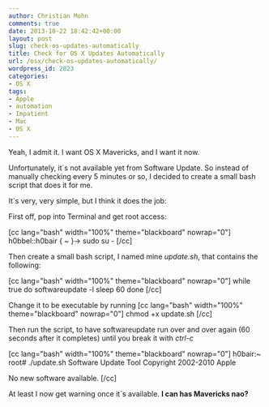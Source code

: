 ```yaml
---
author: Christian Mohn
comments: true
date: 2013-10-22 18:42:42+00:00
layout: post
slug: check-os-updates-automatically
title: Check for OS X Updates Automatically
url: /osx/check-os-updates-automatically/
wordpress_id: 2823
categories:
- OS X
tags:
- Apple
- automation
- Impatient
- Mac
- OS X
---
```


Yeah, I admit it. I want OS X Mavericks, and I want it now.

Unfortunately, it´s not available yet from Software Update. So instead of manually checking every 5 minutes or so, I decided to create a small bash script that does it for me.

It´s very, very simple, but I think it does the job:

First off, pop into Terminal and get root access:

[cc lang="bash" width="100%" theme="blackboard" nowrap="0"]
h0bbel::h0bair { ~ }-> sudo su -
[/cc]

Then create a small bash script, I named mine _update.sh_, that contains the following:

[cc lang="bash" width="100%" theme="blackboard" nowrap="0"]
while true
do
softwareupdate -l
sleep 60
done
[/cc]

Change it to be executable by running
[cc lang="bash" width="100%" theme="blackboard" nowrap="0"]
chmod +x update.sh
[/cc]

Then run the script, to have softwareupdate run over and over again (60 seconds after it completes) until you break it with _ctrl-c_

[cc lang="bash" width="100%" theme="blackboard" nowrap="0"]
h0bair:~ root# ./update.sh
Software Update Tool
Copyright 2002-2010 Apple

No new software available.
[/cc]

At least I now get warning once it´s available. **I can has Mavericks nao?**
